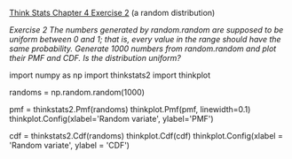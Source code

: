[Think Stats Chapter 4 Exercise 2](http://greenteapress.com/thinkstats2/html/thinkstats2005.html#toc41) (a random distribution)

*Exercise 2   The numbers generated by random.random are supposed to be uniform between 0 and 1; that is, every value in the range should have the same probability.
Generate 1000 numbers from random.random and plot their PMF and CDF. Is the distribution uniform?* 

import numpy as np 
import thinkstats2
import thinkplot


randoms = np.random.random(1000) 

pmf = thinkstats2.Pmf(randoms)
thinkplot.Pmf(pmf, linewidth=0.1)
thinkplot.Config(xlabel='Random variate', ylabel='PMF')

cdf = thinkstats2.Cdf(randoms) 
thinkplot.Cdf(cdf) 
thinkplot.Config(xlabel = 'Random variate', ylabel = 'CDF') 
